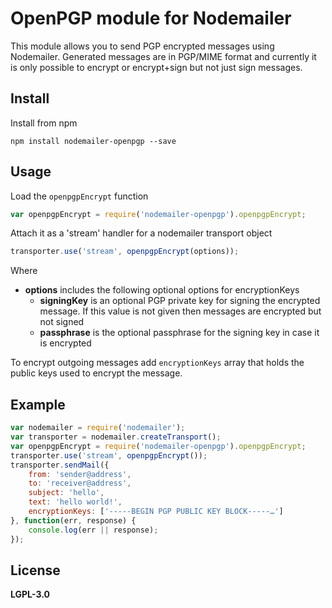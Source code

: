 # OpenPGP module for Nodemailer

This module allows you to send PGP encrypted messages using Nodemailer.
Generated messages are in PGP/MIME format and currently it is only possible to
encrypt or encrypt+sign but not just sign messages.

## Install

Install from npm

    npm install nodemailer-openpgp --save

## Usage

Load the `openpgpEncrypt` function

```javascript
var openpgpEncrypt = require('nodemailer-openpgp').openpgpEncrypt;
```

Attach it as a 'stream' handler for a nodemailer transport object

```javascript
transporter.use('stream', openpgpEncrypt(options));
```

Where

  * **options** includes the following optional options for encryptionKeys
    * **signingKey** is an optional PGP private key for signing the encrypted message. If this value is not given then messages are encrypted but not signed
    * **passphrase** is the optional passphrase for the signing key in case it is encrypted

To encrypt outgoing messages add `encryptionKeys` array that holds the public keys used to encrypt the message.

## Example

```javascript
var nodemailer = require('nodemailer');
var transporter = nodemailer.createTransport();
var openpgpEncrypt = require('nodemailer-openpgp').openpgpEncrypt;
transporter.use('stream', openpgpEncrypt());
transporter.sendMail({
    from: 'sender@address',
    to: 'receiver@address',
    subject: 'hello',
    text: 'hello world!',
    encryptionKeys: ['-----BEGIN PGP PUBLIC KEY BLOCK-----…']
}, function(err, response) {
    console.log(err || response);
});
```

## License

**LGPL-3.0**
